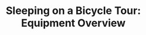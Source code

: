 ---
layout: post
category: gear
title: "Sleeping on a Bicycle Tour: Equipment Overview"
description: Finding a good camping spot is already hard, but getting some good rest shouldn't be. In this post, we'll explore our options for shelters, sleeping bags, and sleeping pads.
h1_title: "Sleeping on a Bicycle Tour: Equipment Overview"
short_text: Finding a good camping spot is already hard, but getting some good rest shouldn't be. In this post, we'll explore our options for shelters, sleeping bags, and sleeping pads.
img: /images/gear/sleep-system/biketouringsleepsystem1024w.jpg
#img_caption: 
isTopLevel: false
isSingleLevel: false
isArticle: true
datePublished: 2019-05-18 21:00:00 +0300
dateModified: 2022-07-18 11:00:00 +0300
#permalink: 
---